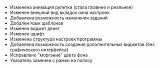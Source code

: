 * Изменена анимация рулетки (стала плавнее и реальнее)
* Изменен внешний вид вкладок окна настроек
* Добавлена возможность изменения заданий
* Добален язык шаблонов
* Изменен виджет денег
* Изменен шрифт
* Изменена структура настроек программы
* Добавлена возможность создания дополнительных виджетов (без графического интерфейса)
* Исправлено "моргание" цвета фона
* Указатель заменен с рамки на полосу